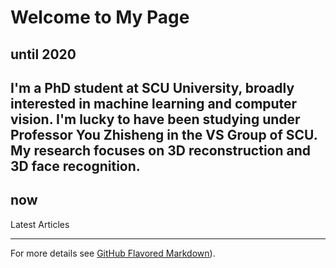 
# Welcome to My Page
## until 2020
I'm a PhD student at SCU University, broadly interested in machine learning and computer vision. I'm lucky to have been studying under Professor You Zhisheng in the VS Group of SCU. My research focuses on 3D reconstruction and 3D face recognition.
---
## now


Latest Articles

---

For more details see [GitHub Flavored Markdown](test/test.md)).
